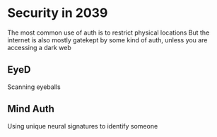 # Security in 2039

The most common use of auth is to restrict physical locations
But the internet is also mostly gatekept by some kind of auth, unless you are accessing a dark web

## EyeD
Scanning eyeballs

## Mind Auth
Using unique neural signatures to identify someone